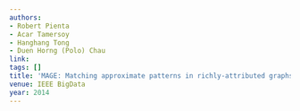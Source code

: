 ```yaml
---
authors:
- Robert Pienta
- Acar Tamersoy
- Hanghang Tong
- Duen Horng (Polo) Chau
link:
tags: []
title: 'MAGE: Matching approximate patterns in richly-attributed graphs.'
venue: IEEE BigData
year: 2014
---
```

